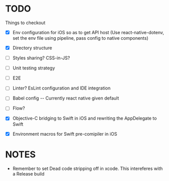 # TODO
Things to checkout

- [x] Env configuration for iOS so as to get API host (Use react-native-dotenv, set the env file using pipeline, pass config to native components)
- [x] Directory structure
- [ ] Styles sharing? CSS-in-JS?
- [ ] Unit testing strategy
- [ ] E2E
- [ ] Linter? EsLint configuration and IDE integration
- [ ] Babel config -- Currently react native given default
- [ ] Flow?
- [x] Objective-C bridging to Swift in iOS and rewriting the AppDelegate to Swift
- [x] Environment macros for Swift pre-comipiler in iOS


# NOTES
- Remember to set Dead code stripping off in xcode. This intereferes with a Release build
